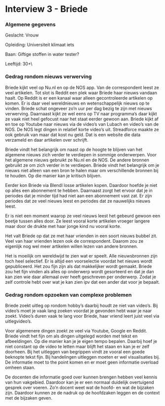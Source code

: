 # Interview 3 - Briede

### Algemene gegevens

Geslacht: Vrouw

Opleiding: Universiteit klimaat iets

Baan: Giftige stoffen in water tester?

Leeftijd: 30+\


### Gedrag rondom nieuws verwerving

Briede kijkt veel op Nu.nl en op de NOS app. Van de correspondent leest ze veel artikelen. Tot slot is Reddit een plek waar Briede haar nieuws vandaan haalt. Op Reddit is er een kanaal waar alleen gecontroleerde artikelen op komen. Er is daar veel wereldnieuws en wetenschappelijk nieuws op te vinden. Briede schat ongeveer zo’n uur per dag bezig te zijn met nieuws verwerving. Daarnaast kijkt ze wel eens op TV naar programma’s daar kijkt ze vaak niet heel gefocust naar het staat eerder gewoon aan. Briede kijkt af en toe op Youtube naar nieuws via de video’s van Lubach en video’s van de NOS. De NOS legt dingen in relatief korte video’s uit. Streadforce maakte ze ook gebruik van maar dat kost nu geld. Dat is een website die data verzameld en daar artikelen over schrijft.&#x20;

Briede vindt het belangrijk om naast op de hoogte te blijven van het algemene nieuws zich verder te verdiepen in sommige onderwerpen. Voor het algemene nieuws gebruikt ze Nu.nl en de NOS. De andere bronnen gebruikt ze om zich verder in te verdiepen. Briede vindt het belangrijk om je nieuws niet alleen van een bron te halen maar om verschillende bronnen bij te houden. Op die manier kan je kritisch blijven.&#x20;

Eerder kon Briede via Blendl losse artikelen kopen. Daardoor hoefde je niet op alles een abonnement te hebben. Daarnaast zorgt het ervoor dat je in periodes dat je minder tijd had niet aan een abonnement vast zat. Er zijn periodes dat ze veel nieuws leest en periodes dat ze nauwelijks nieuws leest.

Er is niet een moment waarop ze veel nieuws leest het gebeurd gewoon een beetje tussen alles door. Ze leest vooral korte artikelen vroeger langere maar door de drukte met haar jonge kind nu vooral korte.

Het valt Briede op dat ze met haar vrienden in een soort nieuws bubbel zit. Veel van haar vrienden lezen ook de correspondent. Daarom zou ze eigenlijk nog wel meer artikelen willen lezen van andere bronnen.&#x20;

Het is moeilijk om wereldwijd te zien wat er speelt. Alle nieuwsbronnen zijn toch heel selectief. Er is altijd een voorselectie voordat het nieuws wordt gepubliceerd. Het zou fijn zijn als dat makkelijker wordt gemaakt. Briede zou het fijn vinden als alles op onderwerp wordt gesorteerd en dat je dan kan zien wie daar allemaal over heeft geschreven per onderwerp. Zodat je zelf controle hebt over wat je kan zien ipv dat een ander dat voor je bepaalt.

### Gedrag rondom opzoeken van complexe problemen

Briede zoekt uitleg op rondom hobby’s daarbij houdt ze niet van video’s. Bij video’s moet je vaak lang zoeken voordat je gevonden hebt waar je naar zoekt. Video’s duren vaak te lang voor Briede, haar vriend leert juist veel via uitlegvideo’s.

Voor algemenere dingen zoekt ze veel via Youtube, Google en Reddit. Briede vindt het fijn om als dingen uitgelegd worden met tekst en afbeeldingen. Op die manier kan je je eigen tempo bepalen. Daarbij hoef je niet constant op de video te letten maar blijft het staan en kan je er zelf doorheen. Bij het uitleggen van begrippen vindt ze vooral een goede beknopte tekst fijn. Bij handelingen uitleggen moeten er wel visualisaties bij. De informatie moet to the point komen en er moet geen informatie overload omheen staan.&#x20;

De docenten die informatie goed over kunnen brengen hebben veel kennis van hun vakgebied. Daardoor kan je er een normaal duidelijk overtuigend gesprek over voeren. Zo’n docent weet wat de hoofd- en wat de bijzaken zijn. Daardoor kunnen ze de nadruk op de hoofdzaken leggen en de context met de bijzaken geven.&#x20;
